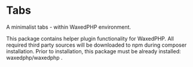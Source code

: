 # Tabs

A minimalist tabs - within WaxedPHP environment.

This package contains helper plugin functionality for WaxedPHP.
All required third party sources will be downloaded to npm during composer installation.
Prior to installation, this package must be already installed: waxedphp/waxedphp .
